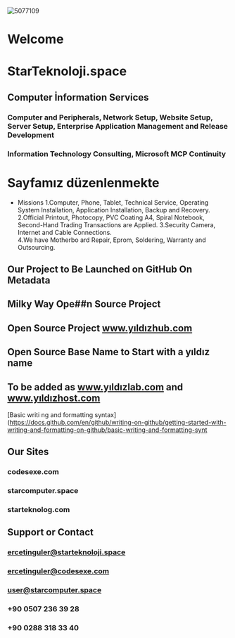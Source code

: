 ![5077109](https://user-images.githubusercontent.com/93947784/185945676-6079821b-9ee0-4fd6-a3bb-6c91a0a79e6e.png)
# Welcome 
# StarTeknoloji.space
## Computer  İnformation Services 
###   Computer and Peripherals, Network Setup, Website Setup, Server Setup, Enterprise Application Management and Release Development
### Information Technology Consulting, Microsoft MCP Continuity


#   Sayfamız düzenlenmekte



- Missions
1.Computer, Phone, Tablet, Technical Service, Operating System Installation, Application Installation, Backup and Recovery. 
2.Official Printout, Photocopy, PVC Coating A4, Spiral Notebook, Second-Hand Trading Transactions are Applied.
3.Security Camera, Internet and Cable Connections.  
4.We have Motherbo  ard Repair, Eprom, Soldering, Warranty and Outsourcing.   
##                   Our Project to Be Launched on GitHub On Metadata                               
## Milky Way Ope##n Source Project
## Open Source Project www.yıldızhub.com 
## Open Source Base Name to Start with a yıldız name
## To be added as www.yıldızlab.com and www.yıldızhost.com
  


[Basic writi  ng and formatting syntax](https://docs.github.com/en/github/writing-on-github/getting-started-with-writing-and-formatting-on-github/basic-writing-and-formatting-synt                   







## Our Sites 
### codesexe.com     
### starcomputer.space 
### starteknolog.com
## Support or Contact
### ercetinguler@starteknoloji.space  
### ercetinguler@codesexe.com
### user@starcomputer.space
### +90 0507 236 39 28    
### +90 0288 318 33 40
            
